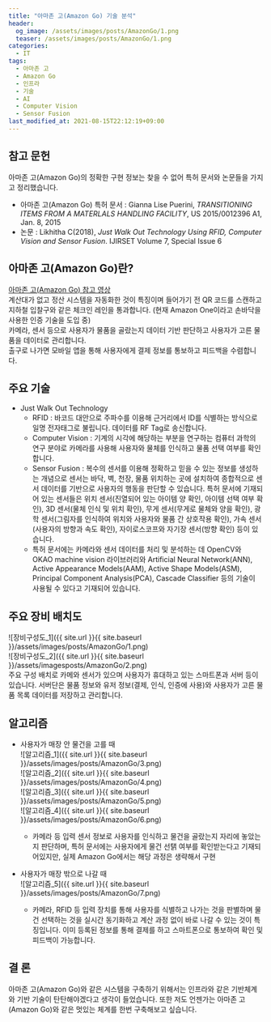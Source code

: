 ```yaml
---
title: "아마존 고(Amazon Go) 기술 분석"
header:
  og_image: /assets/images/posts/AmazonGo/1.png
  teaser: /assets/images/posts/AmazonGo/1.png
categories:
  - IT
tags:
  - 아마존 고
  - Amazon Go
  - 인프라
  - 기술
  - AI
  - Computer Vision
  - Sensor Fusion
last_modified_at: 2021-08-15T22:12:19+09:00
---
```


## 참고 문헌  
아마존 고(Amazon Go)의 정확한 구현 정보는 찾을 수 없어 특허 문서와 논문들을 가지고 정리했습니다.  
- 아마존 고(Amazon Go) 특허 문서 : Gianna Lise Puerini, *TRANSITIONING ITEMS FROM A MATERLALS HANDLING FACILITY*, US 2015/0012396 A1, Jan. 8, 2015
- 논문 : Likhitha C(2018), *Just Walk Out Technology Using RFID, Computer Vision and Sensor Fusion*. IJIRSET Volume 7, Special Issue 6

## 아마존 고(Amazon Go)란?   
[아마존 고(Amazon Go) 참고 영상](https://www.youtube.com/watch?v=NrmMk1Myrxc)  
계산대가 없고 정산 시스템을 자동화한 것이 특징이며 들어가기 전 QR 코드를 스캔하고 지하철 입찰구와 같은 체크인 레인을 통과합니다. (현재 Amazon One이라고 손바닥을 사용한 인증 기술을 도입 중)  
카메라, 센서 등으로 사용자가 물품을 골랐는지 데이터 기반 판단하고 사용자가 고른 물품을 데이터로 관리합니다.  
출구로 나가면 모바일 앱을 통해 사용자에게 결제 정보를 통보하고 피드백을 수렴합니다.  

## 주요 기술  
- Just Walk Out Technology  
  - RFID : 바코드 대안으로 주파수를 이용해 근거리에서 ID를 식별하는 방식으로 일명 전자태그로 불립니다. 데이터를 RF Tag로 송신합니다.
  - Computer Vision : 기계의 시각에 해당하는 부분을 연구하는 컴퓨터 과학의 연구 분야로 카메라를 사용해 사용자와 물체를 인식하고 물품 선택 여부를 확인합니다.
  - Sensor Fusion : 복수의 센서를 이용해 정확하고 믿을 수 있는 정보를 생성하는 개념으로 센서는 바닥, 벽, 천장, 물품 위치하는 곳에 설치하여 종합적으로 센서 데이터를 기반으로 사용자의 행동을 판단할 수 있습니다. 특허 문서에 기재되어 있는 센서들은 위치 센서(진열되어 있는 아이템 양 확인, 아이템 선택 여부 확인), 3D 센서(물체 인식 및 위치 확인), 무게 센서(무게로 물체와 양을 확인), 광학 센서(그림자를 인식하여 위치와 사용자와 물품 간 상호작용 확인), 가속 센서(사용자의 방향과 속도 확인), 자이로스코프와 자기장 센서(방향 확인) 등이 있습니다.
  - 특허 문서에는 카메라와 센서 데이터를 처리 및 분석하는 데 OpenCV와 OKAO machine vision 라이브러리와 Artificial Neural Network(ANN), Active Appearance Models(AAM), Active Shape Models(ASM), Principal Component Analysis(PCA), Cascade Classifier 등의 기술이 사용될 수 있다고 기재되어 있습니다.  

## 주요 장비 배치도  
![장비구성도_1]({{ site.url }}{{ site.baseurl }}/assets/images/posts/AmazonGo/1.png)  
![장비구성도_2]({{ site.url }}{{ site.baseurl }}/assets/imagesposts/AmazonGo/2.png)  
주요 구성 배치로 카메와 센서가 있으며 사용자가 휴대하고 있는 스마트폰과 서버 등이 있습니다. 서버단은 물품 정보와 유저 정보(결제, 인식, 인증에 사용)와 사용자가 고른 물품 목록 데이터를 저장하고 관리합니다.  

## 알고리즘  
- 사용자가 매장 안 물건을 고를 때  
![알고리즘_1]({{ site.url }}{{ site.baseurl }}/assets/images/posts/AmazonGo/3.png)  
![알고리즘_2]({{ site.url }}{{ site.baseurl }}/assets/images/posts/AmazonGo/4.png)  
![알고리즘_3]({{ site.url }}{{ site.baseurl }}/assets/images/posts/AmazonGo/5.png)  
![알고리즘_4]({{ site.url }}{{ site.baseurl }}/assets/images/posts/AmazonGo/6.png)  
  - 카메라 등 입력 센서 정보로 사용자를 인식하고 물건을 골랐는지 자리에 놓았는지 판단하며, 특허 문서에는 사용자에게 물건 선탥 여부를 확인받는다고 기재되어있지만, 실제 Amazon Go에서는 해당 과정은 생략해서 구현  

- 사용자가 매장 밖으로 나갈 때  
![알고리즘_5]({{ site.url }}{{ site.baseurl }}/assets/images/posts/AmazonGo/7.png)  
  - 카메라, RFID 등 입력 장치를 통해 사용자를 식별하고 나가는 것을 판별하며 물건 선택하는 것을 실시간 동기화하고 계산 과정 없이 바로 나갈 수 있는 것이 특징입니다. 이미 등록된 정보를 통해 결제를 하고 스마트폰으로 통보하여 확인 및 피드백이 가능합니다.

## 결 론  
아마존 고(Amazon Go)와 같은 시스템을 구축하기 위해서는 인프라와 같은 기반체계와 기반 기술이 탄탄해야겠다고 생각이 들었습니다. 또한 저도 언젠가는 아마존 고(Amazon Go)와 같은 멋있는 체계를 한번 구축해보고 싶습니다.